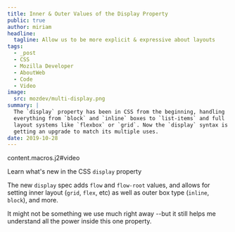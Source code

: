 ```yaml
---
title: Inner & Outer Values of the Display Property
public: true
author: miriam
headline:
  tagline: Allow us to be more explicit & expressive about layouts
tags:
  - _post
  - CSS
  - Mozilla Developer
  - AboutWeb
  - Code
  - Video
image:
  src: mozdev/multi-display.png
summary: |
  The `display` property has been in CSS from the beginning, handling
  everything from `block` and `inline` boxes to `list-items` and full
  layout systems like `flexbox` or `grid`. Now the `display` syntax is
  getting an upgrade to match its multiple uses.
date: 2019-10-28
---
```


content.macros.j2\#video

Learn what's new in the CSS `display` property

The new `display` spec adds `flow` and `flow-root` values, and allows
for setting inner layout (`grid`, `flex`, etc) as well as outer box type
(`inline`, `block`), and more.

It might not be something we use much right away --but it still helps me
understand all the power inside this one property.
